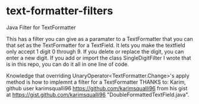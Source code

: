 # text-formatter-filters
Java Filter for TextFormatter

This has a filter you can give as a paramater to a TextFormatter that you can that set as the TextFormatter for a TextField.  It lets you make the textfield only accept 1 digit 0 through 9.  If you delete or replace the digit, you can enter a new digit.  If you add or import the class SingleDigitFilter I wrote that is in this repo, you can do it all in one line of code.

Knowledge that overriding UnaryOperator<TextFormatter.Change>'s 
apply method is how to implemnt a filter for a TextFormatter
THANKS to:
Karim, github user karimsqualli96
https://github.com/karimsqualli96
from his gist at
https://gist.github.com/karimsqualli96
"DoubleFormattedTextField.java".
